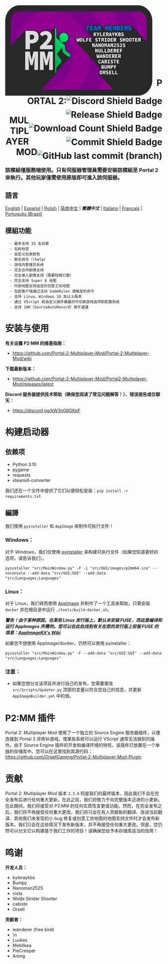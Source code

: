<h1>
  <img src="https://github.com/Portal-2-Multiplayer-Mod/P2MM-ART/blob/e56d8c209eb3f143bb0607dc1e59730e517ecca6/Banners/P2MMBannerREADME.png?raw=true" alt="P2MMBannerREADME" width="472" height="290" align="left">
  <a href="https://discord.gg/nXRygGNxyK" target="_blank">
      <img src="https://img.shields.io/discord/839651379034193920?color=blue&label=Discord%20Users&style=for-the-badge&logo=discord&logoWidth=20"
              alt="Discord Shield Badge" style="margin-bottom: 10px;" align="right">
  </a>
  <br>
  <a href="https://github.com/Portal-2-Multiplayer-Mod/Portal-2-Multiplayer-Mod/releases/latest">
      <img src="https://img.shields.io/github/release-date/Portal-2-Multiplayer-Mod/Portal-2-Multiplayer-Mod?color=red&label=Latest%20Release&style=for-the-badge"
              alt="Release Shield Badge" style="margin-bottom: 10px;" align="right">
  </a>
  <br>
  <img src="https://img.shields.io/github/downloads/Portal-2-Multiplayer-Mod/Portal-2-Multiplayer-Mod/total?style=for-the-badge&label=TOTAL%20DOWNLOAD%20COUNT"
          alt="Download Count Shield Badge" style="margin-bottom: 10px;" align="right">
  </a>
  <br>
  <a href="https://github.com/Portal-2-Multiplayer-Mod/Portal-2-Multiplayer-Mod/commits/main">
      <img src="https://img.shields.io/github/last-commit/Portal-2-Multiplayer-Mod/Portal-2-Multiplayer-Mod?label=LAST%20COMMIT%20(MAIN)&style=for-the-badge"
              alt="Commit Shield Badge" style="margin-bottom: 10px;" align="right">
  </a>
  <br>
  <a href="https://github.com/Portal-2-Multiplayer-Mod/Portal-2-Multiplayer-Mod/commits/dev">
      <img src="https://img.shields.io/github/last-commit/Portal-2-Multiplayer-Mod/Portal-2-Multiplayer-Mod/dev?style=for-the-badge&label=LAST%20COMMIT%20(DEV)&color=%2334a5eb"
              alt="GitHub last commit (branch)" align="right">
  </a>
  <br>
  <br>
  <p align="right">PORTAL 2:</p>
  <p align="right">MULTIPLAYER MOD</p>
</h1>

### 該模組僅服務端使用。只有伺服器管理員需要安裝該模組至 Portal 2 來執行。其他玩家僅需使用原版即可進入該伺服器。

## 語言

[English](README.md) | [Español](README.es.md) | [Polish](README.pl.md) | [简体中文](README.zh-CN.md) | **_繁體中文_** | [Italiano](README.it.md) | [Français](README.fr.md) | [Português (Brasil)](README.pt_BR.md)

## 模組功能

```
  - 最多支持 33 名玩家
  - 名称标签
  - 自定义玩家颜色
  - 聊天命令（!help）
  - 游戏内管理员系统
  - 完全合作剧情支持
  - 完全单人剧情支持（需要轻微打磨）
  - 完全支持 Super 8 地图
  - 内部地图支持选定的创意工坊地图
  - 加密客户端通过活动 GameRules 类触发的命令
  - 支持 Linux、Windows 10 及以上版本
  - 通过 VScript 和自定义插件暴露的可切换游戏选项和配置系统
  - 支持 SAR（SourceAutoRecord）用于速通
```

# 安装与使用

**有关设置 P2:MM 的维基指南：**

- <https://github.com/Portal-2-Multiplayer-Mod/Portal-2-Multiplayer-Mod/wiki>

**下载最新版本：**

- <https://github.com/Portal-2-Multiplayer-Mod/Portal2-Multiplayer-Mod/releases/latest>

**Discord 服务器提供技术帮助（确保您阅读了常见问题解答！）、错误报告或仅聊天：**

- <https://discord.gg/kW3nG6GKpF>

# 构建启动器

## 依赖项

- Python 3.10
- pygame
- requests
- steamid-converter

我们还在一个文件中提供了它们以便轻松安装：`pip install -r requirements.txt`

## 編譯

我们使用 `pyinstaller` 和 `AppImage` 来制作可执行文件！

### Windows：

对于 Windows，我们仅使用 [pyinstaller](https://pypi.org/project/pyinstaller/) 来构建可执行文件（如果您知道更好的选项，请告诉我们）。

```shell
pyinstaller "src/MainWindow.py" -F -i "src/GUI/images/p2mm64.ico" --noconsole --add-data "src/GUI;GUI" --add-data "src/Languages;Languages"
```

### Linux：

对于 Linux，我们转而使用 [AppImage](https://appimage.org/) 并制作了一个工具来帮助，只需安装 `docker` 并在根目录中运行 `./tools/build-docker.sh`。

***警告！由于某种原因，在某些 Linux 发行版上，默认未安装 FUSE，而这是编译和运行 AppImages 所需的。您可以在此处找到有关在您的发行版上安装 FUSE 的信息：[AppImageKit's Wiki](https://github.com/AppImage/AppImageKit/wiki/FUSE)***

如果您不想使用 AppImage/docker，仍然可以使用 pyinstaller：

```shell
pyinstaller "src/MainWindow.py" -F --add-data "src/GUI:GUI" --add-data "src/Languages:Languages"
```

### 注意：

- 如果您想分叉该项目并进行自己的发布，您需要更改 `src/Scripts/Updater.py` 顶部的变量以符合您自己的信息，并更新 `AppImageBuilder.yml` 中的值。

# P2:MM 插件

Portal 2: Multiplayer Mod 使用了一个独立的 Source Engine 服务器插件，以便连接到 Portal 2 并修补游戏，使某些系统可以运行 VScript 通常无法做到的操作。由于 Source Engine 插件的开发和编译环境的特性，该插件已放置在一个单独的存储库中。您可以在这里找到其源代码：<https://github.com/OrsellGaming/Portal-2-Multiplayer-Mod-Plugin>

# 贡献

Portal 2: Multiplayer Mod 版本 `2.3.0` 将是我们的最终版本，因此我们不会在完全发布后进行任何重大更新。在此之前，我们将致力于向完整版本迈进的小更新。在此期间，我们将接受对 P2:MM 的任何实质性变更或功能。然而，在完全发布之后，我们将不再接受任何重大更改。我们将只会在有人贡献新的翻译、改进当前翻译、其他我们未发现的小 bug 修复或创意工坊地图的地图支持文件时才会发布新版本。我们只会在这些情况下发布新版本，并不再接受任何重大更改。但是，您仍然可以分叉它以构建基于我们工作的项目！请确保您给予本存储库适当的信用！

# 鸣谢

**开发人员：**

- kyleraykbs
- Bumpy
- Nanoman2525
- vista
- Wolƒe Strider Shoσter
- cabiste
- Orsell

**贡献者：**

- wanderer (free bird)
- \n
- Luukex
- MeblIkea
- PieCreeper
- Areng
